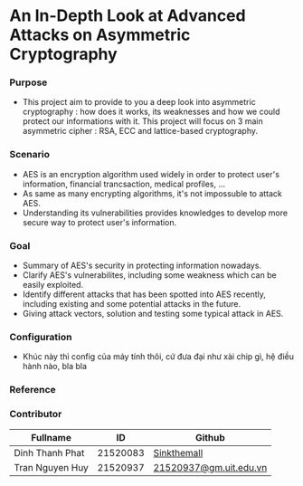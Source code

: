 # An In-Depth Look at Advanced Attacks on Asymmetric Cryptography
### Purpose

- This project aim to provide to you a deep look into asymmetric cryptography : how does it works, its weaknesses and how we could protect our informations with it. This project will focus on 3 main asymmetric cipher : RSA, ECC  and lattice-based cryptography.

### Scenario
- AES is an encryption algorithm used widely in order to protect user's information, financial trancsaction, medical profiles, ...
- As same as many encrypting algorithms, it's not impossuble to attack AES. 
- Understanding its vulnerabilities provides knowledges to develop more secure way to protect user's information.
### Goal
- Summary of AES's security in protecting information nowadays.
- Clarify AES's vulnerabilites, including some weakness which can be easily exploited.
- Identify different attacks that has been spotted into AES recently, including existing  and some potential attacks in the future.
- Giving attack vectors, solution and testing some typical attack in AES.

### Configuration
- Khúc này thì config của máy tính thôi, cứ đưa đại như xài chip gì, hệ điều hành nào, bla bla
### Reference



### Contributor

| Fullname | ID | Github |
| --- | --- | --- |
| Dinh Thanh Phat | 21520083 | [Sinkthemall](https://github.com/sinkthemall) |
| Tran Nguyen Huy | 21520937 | 21520937@gm.uit.edu.vn |
